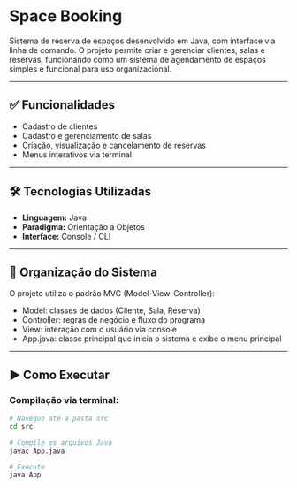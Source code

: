 # Space Booking

Sistema de reserva de espaços desenvolvido em Java, com interface via linha de comando. O projeto permite criar e gerenciar clientes, salas e reservas, funcionando como um sistema de agendamento de espaços simples e funcional para uso organizacional.

---

## ✅ Funcionalidades

- Cadastro de clientes
- Cadastro e gerenciamento de salas
- Criação, visualização e cancelamento de reservas
- Menus interativos via terminal

---

## 🛠 Tecnologias Utilizadas

- **Linguagem:** Java
- **Paradigma:** Orientação a Objetos
- **Interface:** Console / CLI

---

## 🧠 Organização do Sistema

O projeto utiliza o padrão MVC (Model-View-Controller):

- Model: classes de dados (Cliente, Sala, Reserva)
- Controller: regras de negócio e fluxo do programa
- View: interação com o usuário via console
- App.java: classe principal que inicia o sistema e exibe o menu principal

---

## ▶️ Como Executar

### Compilação via terminal:

```bash
# Navegue até a pasta src
cd src

# Compile os arquivos Java
javac App.java

# Execute
java App
```
